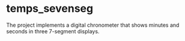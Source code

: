 # temps_sevenseg
The project implements a digital chronometer that shows minutes and seconds in three 7-segment displays.
